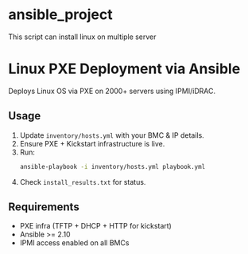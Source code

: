 # ansible_project
This script can install linux on multiple server
# Linux PXE Deployment via Ansible

Deploys Linux OS via PXE on 2000+ servers using IPMI/iDRAC.

## Usage

1. Update `inventory/hosts.yml` with your BMC & IP details.
2. Ensure PXE + Kickstart infrastructure is live.
3. Run:
   ```bash
   ansible-playbook -i inventory/hosts.yml playbook.yml
   ```
4. Check `install_results.txt` for status.

## Requirements

- PXE infra (TFTP + DHCP + HTTP for kickstart)
- Ansible >= 2.10
- IPMI access enabled on all BMCs
